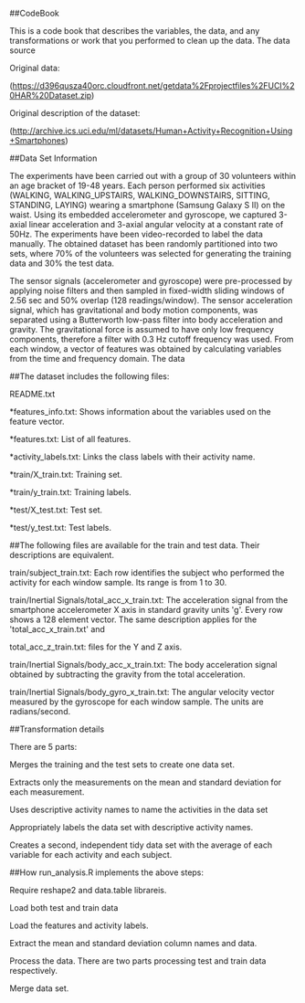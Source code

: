##CodeBook

This is a code book that describes the variables, the data, and any transformations or work that you performed to clean up the data.
The data source

 Original data: 

(https://d396qusza40orc.cloudfront.net/getdata%2Fprojectfiles%2FUCI%20HAR%20Dataset.zip)
    
Original description of the dataset: 

(http://archive.ics.uci.edu/ml/datasets/Human+Activity+Recognition+Using+Smartphones)

##Data Set Information

The experiments have been carried out with a group of 30 volunteers within an age bracket of 19-48 years. Each person performed six activities (WALKING, WALKING_UPSTAIRS, WALKING_DOWNSTAIRS, SITTING, STANDING, LAYING) wearing a smartphone (Samsung Galaxy S II) on the waist. Using its embedded accelerometer and gyroscope, we captured 3-axial linear acceleration and 3-axial angular velocity at a constant rate of 50Hz. The experiments have been video-recorded to label the data manually. The obtained dataset has been randomly partitioned into two sets, where 70% of the volunteers was selected for generating the training data and 30% the test data.

The sensor signals (accelerometer and gyroscope) were pre-processed by applying noise filters and then sampled in fixed-width sliding windows of 2.56 sec and 50% overlap (128 readings/window). The sensor acceleration signal, which has gravitational and body motion components, was separated using a Butterworth low-pass filter into body acceleration and gravity. The gravitational force is assumed to have only low frequency components, therefore a filter with 0.3 Hz cutoff frequency was used. From each window, a vector of features was obtained by calculating variables from the time and frequency domain.
The data

##The dataset includes the following files:

README.txt

*features_info.txt: Shows information about the variables used on the feature vector.

*features.txt: List of all features.

*activity_labels.txt: Links the class labels with their activity name.

*train/X_train.txt: Training set.

*train/y_train.txt: Training labels.

*test/X_test.txt: Test set.

*test/y_test.txt: Test labels.

##The following files are available for the train and test data. Their descriptions are equivalent.

train/subject_train.txt: Each row identifies the subject who performed the activity for each window sample. Its range is from 1 to 30.

train/Inertial Signals/total_acc_x_train.txt: The acceleration signal from the smartphone accelerometer X axis in standard gravity units 'g'. Every row shows a 128 element vector. The same description applies for the 'total_acc_x_train.txt' and 

total_acc_z_train.txt: files for the Y and Z axis.

train/Inertial Signals/body_acc_x_train.txt: The body acceleration signal obtained by subtracting the gravity from the total acceleration.

train/Inertial Signals/body_gyro_x_train.txt: The angular velocity vector measured by the gyroscope for each window sample. The units are radians/second.

##Transformation details

There are 5 parts:

Merges the training and the test sets to create one data set.

Extracts only the measurements on the mean and standard deviation for each measurement.

Uses descriptive activity names to name the activities in the data set

Appropriately labels the data set with descriptive activity names.
   
Creates a second, independent tidy data set with the average of each variable for each activity and each subject.

##How run_analysis.R implements the above steps:

Require reshape2 and data.table librareis.

Load both test and train data

Load the features and activity labels.

Extract the mean and standard deviation column names and data.

Process the data. There are two parts processing test and train data respectively.

Merge data set.
